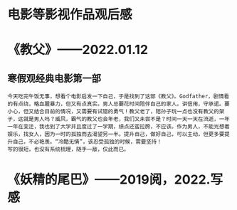 # 电影等影视作品观后感
# 《教父》——2022.01.12
## 寒假观经典电影第一部
    今天吃完午饭无事，想看个电影启发一下自己，于是找到了这部《教父》。Godfather，剧情看的有点绕，略血腥暴力，但又有点真实。男人总要花时间陪伴自己的家人。讲信用，守承诺。要小心，但又结合目前的情况，又需要有试错的勇气！教父老了，陪孙子玩一点也没有教父的架子，这就是男人吗？威风，霸气的教父也会年老，我们又未尝不是？时间一天一天在流逝，一年一年在变迁，我也到了大学并且度过了一学期，绩点还蛮拉胯，不应该。作为男人，不能光想着娱乐，找女人，因为一时的孤独而去渴望另一半。提升自己，做好自己，可以主动，但更多要提升自己，不必艳羡。“冷酷无情”，该忍受孤独的时候，需要坚持！
    写的很短，也没有系统梳理，随手一敲，仅此而已。

# 《妖精的尾巴》——2019阅，2022.写感